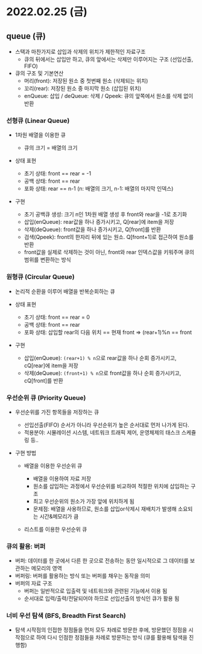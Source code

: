 # 2022.02.25 (금)

## queue (큐)

- 스택과 마찬가지로 삽입과 삭제의 위치가 제한적인 자료구조
  - 큐의 뒤에서는 삽입만 하고, 큐의 앞에서는 삭제만 이루어지는 구조 (선입선출, FIFO)
- 큐의 구조 및 기본연산
  - 머리(front): 저장된 원소 중 첫번째 원소 (삭제되는 위치)
  - 꼬리(rear): 저장된 원소 중 마지막 원소 (삽입된 위치)
  - enQueue: 삽입  /  deQueue: 삭제  /  Qpeek: 큐의 앞쪽에서 원소를 삭제 없이 반환



### 선형큐 (Linear Queue)

- 1차원 배열을 이용한 큐
  - 큐의 크기 = 배열의 크기

- 상태 표현
  - 초기 상태: front == rear = -1
  - 공백 상태: front == rear
  - 포화 상태: rear == n-1 (n: 배열의 크기, n-1: 배열의 마지막 인덱스)

- 구현
  - 초기 공백큐 생성: 크기 n인 1차원 배열 생성 후 front와 rear을 -1로 초기화
  - 삽입(enQueue): rear값을 하나 증가시키고, Q[rear]에 item을 저장
  - 삭제(deQueue): front값을 하나 증가시키고, Q[front]를 반환
  - 검색(Qpeek): front의 한자리 뒤에 있는 원소. Q[front+1]로 접근하여 원소를 반환
  - front값을 실제로 삭제하는 것이 아닌, front와 rear 인덱스값을 키워주며 큐의 범위를 변환하는 방식




### 원형큐 (Circular Queue)

- 논리적 순환을 이루어 배열을 반복순회하는 큐
- 상태 표현
  - 초기 상태: front == rear = 0
  - 공백 상태: front == rear
  - 포화 상태: 삽입할 rear의 다음 위치 == 현재 front  =>  (rear+1)%n == front

- 구현
  - 삽입(enQueue): `(rear+1) % n`으로 rear값을 하나 순회 증가시키고, cQ[rear]에 item을 저장
  - 삭제(deQueue): `(front+1) % n`으로 front값을 하나 순회 증가시키고, cQ[front]를 반환




### 우선순위 큐 (Priority Queue)

- 우선순위를 가진 항목들을 저장하는 큐
  - 선입선출(FIFO) 순서가 아니라 우선순위가 높은 순서대로 먼저 나가게 된다.
  - 적용분야: 시뮬레이션 시스템, 네트워크 트래픽 제어, 운영체제의 태스크 스케쥴링 등..

- 구현 방법
  - 배열을 이용한 우선순위 큐
    - 배열을 이용하여 자료 저장
    - 원소를 삽입하는 과정에서 우선순위를 비교하여 적절한 위치에 삽입하는 구조
    - 최고 우선순위의 원소가 가장 앞에 위치하게 됨
    - 문제점: 배열을 사용하므로, 원소를 삽입or삭제시 재배치가 발생해 소요되는 시간&메모리가 큼

  - 리스트를 이용한 우선순위 큐




### 큐의 활용: 버퍼

- 버퍼: 데이터를 한 곳에서 다른 한 곳으로 전송하는 동안 일시적으로 그 데이터를 보관하는 메모리의 영역
- 버퍼링: 버퍼를 활용하는 방식 또는 버퍼를 채우는 동작을 의미
- 버퍼의 자료 구조
  - 버퍼는 일반적으로 입출력 및 네트워크와 관련된 기능에서 이용 됨
  - 순서대로 입력/출력/전달되어야 하므로 선입선출의 방식인 큐가 활용 됨




### 너비 우선 탐색 (BFS, Breadth First Search)

- 탐색 시작점의 인접한 정점들을 먼저 모두 차례로 방문한 후에, 방문했던 정점을 시작점으로 하여 다시 인점한 정점들을 차례로 방문하는 방식 (큐를 활용해 탐색을 진행함)
